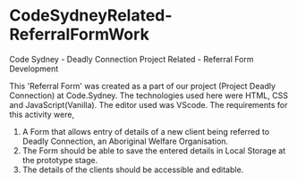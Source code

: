 # CodeSydneyRelated-ReferralFormWork
Code Sydney - Deadly Connection Project Related - Referral Form Development

This 'Referral Form' was created as a part of our project (Project Deadly Connection) at Code.Sydney. The technologies used here were HTML, CSS and JavaScript(Vanilla). The editor used was VScode. The requirements for this activity were,

  1. A Form that allows entry of details of a new client being referred to Deadly Connection, an Aboriginal Welfare Organisation.
  2. The Form should be able to save the entered details in Local Storage at the prototype stage.
  3. The details of the clients should be accessible and editable. 
